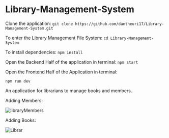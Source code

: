 # Library-Management-System

Clone the application: 
```git clone https://github.com/dantheuri17/Library-Management-System.git ```

To enter the Library Management File System: 
```cd Library-Management-System```

To install dependencies: 
```npm install```

Open the Backend Half of the application in terminal: 
```npm start```

Open the Frontend Half of the Application in terminal: 

``npm run dev``

An application for librarians to manage books and members. 

Adding Members: 

![libraryMembers](https://github.com/dantheuri17/Library-Management-System/assets/101451951/38e26ccf-86fc-45b9-86ae-c108b125aa1e)



Adding Books: 

![Librar](https://github.com/dantheuri17/Library-Management-System/assets/101451951/b356756d-7af4-4083-be0a-7c343ca9ed03)


